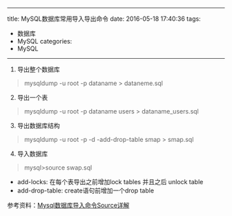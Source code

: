 -----
title: MySQL数据库常用导入导出命令
date: 2016-05-18 17:40:36
tags: 
  - 数据库
  - MySQL
categories:
  - MySQL
-----

<!-- more -->

1. 导出整个数据库
> mysqldump -u root -p dataname > dataneme.sql

2. 导出一个表
> mysqldump -u root -p dataname users > dataname_users.sql

3. 导出数据库结构
> mysqldump -u root -p -d -add-drop-table smap > smap.sql

4. 导入数据库
> mysql>source swap.sql

- add-locks: 在每个表导出之前增加lock tables 并且之后 unlock table
- add-drop-table: create语句前增加一个drop table

参考资料：[Mysql数据库导入命令Source详解](http://crx.xmspace.net/mysql_source.html)

